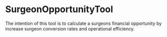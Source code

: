 # SurgeonOpportunityTool

The intention of this tool is to calculate a surgeons financial opportunity by increase surgeon conversion rates and operational efficiency.